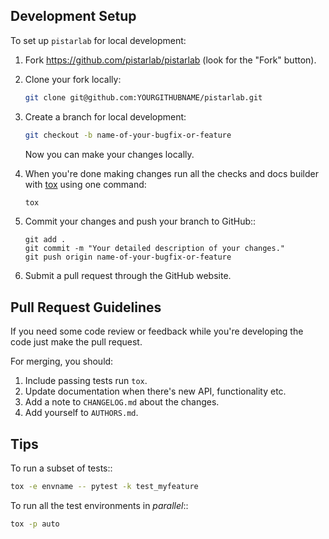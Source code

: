 ## Development Setup

To set up `pistarlab` for local development:

1. Fork https://github.com/pistarlab/pistarlab
   (look for the "Fork" button).
   
2. Clone your fork locally:

    ```bash
    git clone git@github.com:YOURGITHUBNAME/pistarlab.git
    ```

3. Create a branch for local development:

    ```bash
    git checkout -b name-of-your-bugfix-or-feature
    ```
   Now you can make your changes locally.

4. When you're done making changes run all the checks and docs builder with [tox](https://tox.readthedocs.io/en/latest/install.html) using one command:

    ```bash
    tox
    ```

5. Commit your changes and push your branch to GitHub::

    ```
    git add .
    git commit -m "Your detailed description of your changes."
    git push origin name-of-your-bugfix-or-feature
    ```

6. Submit a pull request through the GitHub website.

## Pull Request Guidelines

If you need some code review or feedback while you're developing the code just make the pull request.

For merging, you should:

1. Include passing tests run ```tox```.
2. Update documentation when there's new API, functionality etc.
3. Add a note to ``CHANGELOG.md`` about the changes.
4. Add yourself to ``AUTHORS.md``.

## Tips

To run a subset of tests::

```bash
tox -e envname -- pytest -k test_myfeature
```

To run all the test environments in *parallel*::

```bash
tox -p auto
```
